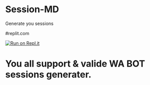 # Session-MD
Generate you sessions

#replit.com

[![Run on Repl.it](https://repl.it/badge/github/quiec/whatsAlfa)](https://replit.com/@Prameshshanilka/Session-Md#.replit#.github/FUNDING.yml)

# You all support & valide WA BOT sessions generater.
